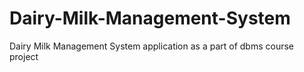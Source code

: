 # Dairy-Milk-Management-System
Dairy Milk Management System application as a part of dbms course project
